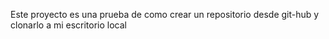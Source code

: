 Este proyecto es una prueba de como crear un repositorio desde git-hub y clonarlo a mi escritorio   local
